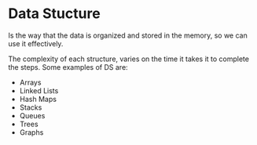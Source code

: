 <h1>Data Stucture</h1>
Is the way that the data is organized and stored in the memory, so we can use it effectively.

The complexity of each structure, varies on the time it takes it to complete the steps.
Some examples of DS are:
* Arrays
* Linked Lists
* Hash Maps
* Stacks
* Queues
* Trees
* Graphs
